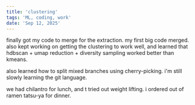 ```yaml
---
title: 'clustering'
tags: 'ML, coding, work'
date: 'Sep 12, 2025'
---
```


finally got my code to merge for the extraction. my first big code merged. also kept working on getting the clustering to work well, and learned that hdbscan + umap reduction + diversity sampling worked better than kmeans.

also learned how to split mixed branches using cherry-picking. i'm still slowly learning the git language.

we had chilantro for lunch, and t tried out weight lifting. i ordered out of ramen tatsu-ya for dinner.
